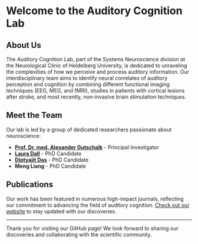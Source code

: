 # Welcome to the Auditory Cognition Lab

## About Us
The Auditory Cognition Lab, part of the Systems Neuroscience division at the Neurological Clinic of Heidelberg University, is dedicated to unraveling the complexities of how we perceive and process auditory information. Our interdisciplinary team aims to identify neural correlates of auditory perception and cognition by combining different functional imaging techniques (EEG, MEG, and fMRI), studies in patients with cortical lesions after stroke, and most recently, non-invasive brain stimulation techniques.

## Meet the Team
Our lab is led by a group of dedicated researchers passionate about neuroscience:
- **[Prof. Dr. med. Alexander Gutschalk](https://orcid.org/0000-0002-2523-8846)** - Principal Investigator
- **[Laura Dall](https://github.com/lldoll)** - PhD Candidate
- **[Diptyajit Das](https://github.com/dasdiptyajit)** - PhD Candidate
- **Meng Liang** - PhD Candidate

## Publications
Our work has been featured in numerous high-impact journals, reflecting our commitment to advancing the field of auditory cognition. [Check out our website](https://www.klinikum.uni-heidelberg.de/neurologische-klinik/neurologie-und-poliklinik/forschung/systems-neuroscience/auditory-cognition-lab#publications) to stay updated with our discoveries.

---

Thank you for visiting our GitHub page! We look forward to sharing our discoveries and collaborating with the scientific community.
